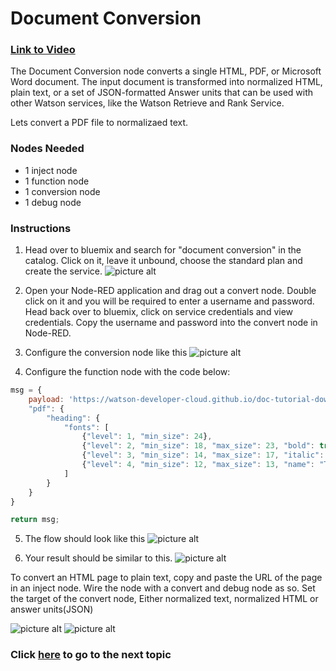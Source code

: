# Document Conversion
### [Link to Video](https://youtu.be/Yj851KqQIfI)

The Document Conversion node converts a single HTML, PDF, or Microsoft Word document. The input document is transformed into normalized HTML, plain text, or a set of JSON-formatted Answer units that can be used with other Watson services, like the Watson Retrieve and Rank Service.


Lets convert a PDF file to normalizaed text.

### Nodes Needed

* 1 inject node
* 1 function node
* 1 conversion node
* 1 debug node

### Instructions

1. Head over to bluemix and search for "document conversion" in the catalog. Click on it, leave it unbound, choose the standard plan and create the service. 
![picture alt](https://github.com/CletusAndoh/Node-RED-Watson-Nodes/blob/master/Conversion/images/Service.png "Service")

2. Open your Node-RED application and drag out a convert node. Double click on it and you will be required to enter a username and password. Head back over to bluemix, click on service credentials and view credentials. Copy the username and password into the convert node in Node-RED.

3. Configure the conversion node like this
![picture alt](https://github.com/CletusAndoh/Node-RED-Watson-Nodes/blob/master/Conversion/images/Conversion%20Config.png "CConfig")

4. Configure the function node with the code below:
```javascript
msg = {
    payload: 'https://watson-developer-cloud.github.io/doc-tutorial-downloads/document-conversion/sample.pdf?cm_mc_uid=92906461259714997912150&cm_mc_sid_50200000=&cm_mc_sid_52640000=',
    "pdf": {
        "heading": {
            "fonts": [
                {"level": 1, "min_size": 24},
                {"level": 2, "min_size": 18, "max_size": 23, "bold": true},
                {"level": 3, "min_size": 14, "max_size": 17, "italic": false},
                {"level": 4, "min_size": 12, "max_size": 13, "name": "Times New Roman"}
            ]
        }
    }
}

return msg;
```
5. The flow should look like this
![picture alt](https://github.com/CletusAndoh/Node-RED-Watson-Nodes/blob/master/Conversion/images/Flow.png "Flow")

6. Your result should be similar to this. 
![picture alt](https://github.com/CletusAndoh/Node-RED-Watson-Nodes/blob/master/Conversion/images/PDF%20Result.png "Result")


To convert an HTML page to plain text, copy and paste the URL of the page in an inject node. Wire the node with a convert and debug node as so. Set the target of the convert node, Either normalized text, normalized HTML or answer units(JSON)

![picture alt](https://github.com/CletusAndoh/Node-RED-Watson-Nodes/blob/master/Conversion/images/Inject%20Config.png "IConfig") ![picture alt](https://github.com/CletusAndoh/Node-RED-Watson-Nodes/blob/master/Conversion/images/HTML%20Result.png "Result") 

### Click [here](https://github.com/CletusAndoh/Node-RED-Watson-Nodes/tree/master/Discovery) to go to the next topic
